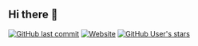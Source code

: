 ## Hi there 👋

[![GitHub last commit](https://img.shields.io/github/last-commit/andrea-grandi/andreagrandiwebsite?style=flat&label=Last%20website%20update%3A&color=blue&link=https%3A%2F%2Fandreagrandi.me)](https://andreagrandi.me)
[![Website](https://img.shields.io/website?url=https%3A%2F%2Fandreagrandi.me&style=flat&label=Website%20status)](https://andreagrandi.me)
[![GitHub User's stars](https://img.shields.io/github/stars/andrea-grandi?affiliations=OWNER%2CCOLLABORATOR%2CORGANIZATION_MEMBER&label=Total%20star%20earned:&color=red&style=flat&logo=github)](#)

<!--
**andrea-grandi/andrea-grandi** is a ✨ _special_ ✨ repository because its `README.md` (this file) appears on your GitHub profile.

Here are some ideas to get you started:

- 🔭 I’m currently working on ...
- 🌱 I’m currently learning ...
- 👯 I’m looking to collaborate on ...
- 🤔 I’m looking for help with ...
- 💬 Ask me about ...
- 📫 How to reach me: ...
- 😄 Pronouns: ...
- ⚡ Fun fact: ...
-->
